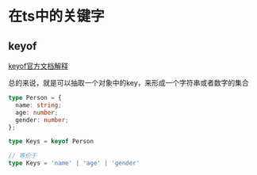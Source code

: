 # 在ts中的关键字

## keyof

[keyof官方文档解释](https://www.typescriptlang.org/docs/handbook/2/template-literal-types.html)

总的来说，就是可以抽取一个对象中的key，来形成一个字符串或者数字的集合

```ts
type Person = {
  name: string;
  age: number;
  gender: number;
};

type Keys = keyof Person

// 等价于
type Keys = 'name' | 'age' | 'gender'

```
